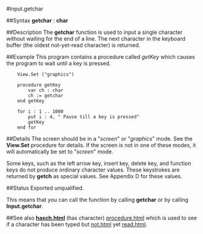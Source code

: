 
#Input.getchar

##Syntax
**getchar** : **char**


##Description
The **getchar** function is used to input a single character without waiting for the end of a line. The next character in the keyboard buffer (the oldest not-yet-read character) is returned.


##Example
This program contains a procedure called _getKey_ which causes the program to wait until a key is pressed.

        View.Set ("graphics")
        
        procedure getKey
            var ch : char
            ch := getchar
        end getKey
        
        for i : 1 .. 1000
            put i : 4, " Pause till a key is pressed"
            getKey
        end for
##Details
The screen should be in a "_screen_" or "_graphics_" mode. See the **View.Set** procedure for details. If the screen is not in one of these modes, it will automatically be set to "_screen_" mode.

Some keys, such as the left arrow key, insert key, delete key, and function keys do not produce ordinary character values. These keystrokes are returned by **getch** as special values. See Appendix D for these values.


##Status
Exported unqualified.

This means that you can call the function by calling **getchar** or by calling **Input.getchar**.


##See also
**[hasch.html](hasch)** (has character) [procedure.html](procedure) which is used to see if a character has been typed but [not.html](not) yet [read.html](read).

